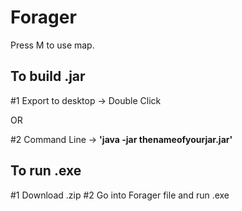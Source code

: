# Forager

Press M to use map.

## To build .jar

#1 Export to desktop -> Double Click

OR 

#2 Command Line -> **'java -jar thenameofyourjar.jar'**

## To run .exe

#1 Download .zip
#2 Go into Forager file and run .exe
